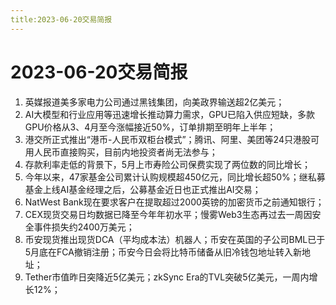 ```yaml
---
title:2023-06-20交易简报
---
```

# 2023-06-20交易简报
1. 英媒报道美多家电力公司通过黑钱集团，向美政界输送超2亿美元；
2. AI大模型和行业应用等迅速增长推动算力需求，GPU已陷入供应短缺，多款GPU价格从3、4月至今涨幅接近50%，订单排期至明年上半年；
3. 港交所正式推出“港币-人民币双柜台模式”；腾讯、阿里、美团等24只港股可用人民币直接购买，目前内地投资者尚无法参与；
4. 存款利率走低的背景下，5月上市寿险公司保费实现了两位数的同比增长；
5. 今年以来，47家基金公司累计认购规模超450亿元，同比增长超50%；继私募基金上线AI基金经理之后，公募基金近日也正式推出AI交易；
6. NatWest Bank现在要求客户在提取超过2000英镑的加密货币之前通知银行；
7. CEX现货交易日均数据已降至今年年初水平；慢雾Web3生态再过去一周因安全事件损失约2400万美元；
8. 币安现货推出现货DCA（平均成本法）机器人；币安在英国的子公司BML已于5月底在FCA撤销注册；币安今日会将比特币储备从旧冷钱包地址转入新地址；
9. Tether市值昨日突降近5亿美元；zkSync Era的TVL突破5亿美元，一周内增长12%；